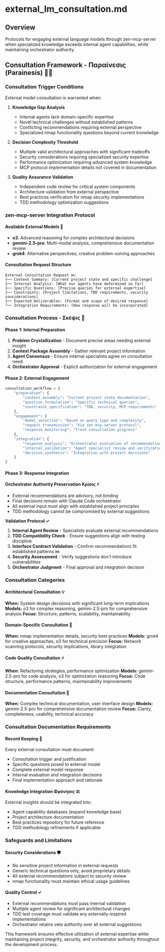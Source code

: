 # external_lm_consultation.md

## Overview
Protocols for engaging external language models through zen-mcp-server when specialized knowledge exceeds internal agent capabilities, while maintaining orchestrator authority.

## Consultation Framework - Παραίνεσις (Parainesis) 🤝🔬

### Consultation Trigger Conditions
External model consultation is warranted when:

1. **Knowledge Gap Analysis**
   - Internal agents lack domain-specific expertise
   - Novel technical challenges without established patterns
   - Conflicting recommendations requiring external perspective
   - Specialized nmap functionality questions beyond current knowledge

2. **Decision Complexity Threshold**
   - Multiple valid architectural approaches with significant tradeoffs
   - Security considerations requiring specialized security expertise
   - Performance optimization requiring advanced system knowledge
   - MCP protocol implementation details not covered in documentation

3. **Quality Assurance Validation**
   - Independent code review for critical system components
   - Architecture validation from external perspective
   - Best practices verification for nmap security implementations
   - TDD methodology optimization suggestions

### zen-mcp-server Integration Protocol

#### Available External Models 🤝
- **o3**: Advanced reasoning for complex architectural decisions
- **gemini-2.5-pro**: Multi-modal analysis, comprehensive documentation review
- **grok4**: Alternative perspectives, creative problem-solving approaches

#### Consultation Request Structure
```
External Consultation Request ⋈:
├── Context Summary: [Current project state and specific challenge]
├── Internal Analysis: [What our agents have determined so far]
├── Specific Questions: [Precise queries for external expertise]
├── Constraints: [Project limitations, TDD requirements, security considerations]
├── Expected Deliverables: [Format and scope of desired response]
└── Integration Requirements: [How response will be incorporated]
```

### Consultation Process - Σκέψις 🧭

#### Phase 1: Internal Preparation
1. **Problem Crystallization** - Document precise areas needing external insight
2. **Context Package Assembly** - Gather relevant project information
3. **Agent Consensus** - Ensure internal specialists agree on consultation need
4. **Orchestrator Approval** - Explicit authorization for external engagement

#### Phase 2: External Engagement
```python
consultation_workflow = {
    "preparation": {
        "context_assembly": "Current project state documentation",
        "question_formulation": "Specific technical queries",
        "constraint_specification": "TDD, security, MCP requirements"
    },
    "engagement": {
        "model_selection": "Based on query type and complexity",
        "request_transmission": "Via zen-mcp-server protocol",
        "response_monitoring": "Track consultation progress"
    },
    "integration": {
        "response_analysis": "Orchestrator evaluation of recommendations",
        "internal_validation": "Agent specialist review and verification",
        "decision_synthesis": "Integration with project decisions"
    }
}
```

#### Phase 3: Response Integration

**Orchestrator Authority Preservation Κρίσις ⚡**
- External recommendations are advisory, not binding
- Final decisions remain with Claude Code orchestrator
- All external input must align with established project principles
- TDD methodology cannot be compromised by external suggestions

**Validation Protocol ✓**
1. **Internal Agent Review** - Specialists evaluate external recommendations
2. **TDD Compatibility Check** - Ensure suggestions align with testing discipline
3. **Interface Contract Validation** - Confirm recommendations fit established patterns ⋈
4. **Security Assessment** - Verify suggestions don't introduce vulnerabilities
5. **Orchestrator Judgment** - Final approval and integration decision

### Consultation Categories

#### Architectural Consultation 💡
**When:** System design decisions with significant long-term implications
**Models:** o3 for complex reasoning, gemini-2.5-pro for comprehensive analysis
**Focus:** Structure, patterns, scalability, maintainability

#### Domain-Specific Consultation 🧭
**When:** nmap implementation details, security best practices
**Models:** grok4 for creative approaches, o3 for technical precision
**Focus:** Network scanning protocols, security implications, library integration

#### Code Quality Consultation ⚡
**When:** Refactoring strategies, performance optimization
**Models:** gemini-2.5-pro for code analysis, o3 for optimization reasoning
**Focus:** Code structure, performance patterns, maintainability improvements

#### Documentation Consultation 📝
**When:** Complex technical documentation, user interface design
**Models:** gemini-2.5-pro for comprehensive documentation review
**Focus:** Clarity, completeness, usability, technical accuracy

### Consultation Documentation Requirements

#### Record Keeping 📝
Every external consultation must document:
- Consultation trigger and justification
- Specific questions posed to external model
- Complete external model response
- Internal evaluation and integration decisions
- Final implementation approach and rationale

#### Knowledge Integration Φρόνησις ⚖️
External insights should be integrated into:
- Agent capability databases (expand knowledge base)
- Project architecture documentation
- Best practices repository for future reference
- TDD methodology refinements if applicable

### Safeguards and Limitations

#### Security Considerations 🛡️
- No sensitive project information in external requests
- Generic technical questions only, avoid proprietary details
- All external recommendations subject to security review
- nmap functionality must maintain ethical usage guidelines

#### Quality Control ✓
- External recommendations must pass internal validation
- Multiple agent review for significant architectural changes
- TDD test coverage must validate any externally-inspired implementations
- Orchestrator retains veto authority over all external suggestions

This framework ensures effective utilization of external expertise while maintaining project integrity, security, and orchestrator authority throughout the development process.
